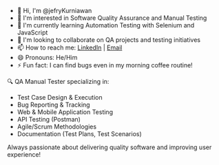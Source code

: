 - 👋 Hi, I'm @jefryKurniawan
- 👀 I'm interested in Software Quality Assurance and Manual Testing
- 🌱 I'm currently learning Automation Testing with Selenium and JavaScript
- 💞️ I'm looking to collaborate on QA projects and testing initiatives
- 📫 How to reach me: [LinkedIn]([your-linkedin-link](https://www.linkedin.com/in/jefry-kurniawan-7443272aa/)) | [Email](mailto:kjefry525@gmail.com)
- 😄 Pronouns: He/Him
- ⚡ Fun fact: I can find bugs even in my morning coffee routine!

🔍 QA Manual Tester specializing in:
- Test Case Design & Execution
- Bug Reporting & Tracking
- Web & Mobile Application Testing
- API Testing (Postman)
- Agile/Scrum Methodologies
- Documentation (Test Plans, Test Scenarios)

Always passionate about delivering quality software and improving user experience!
